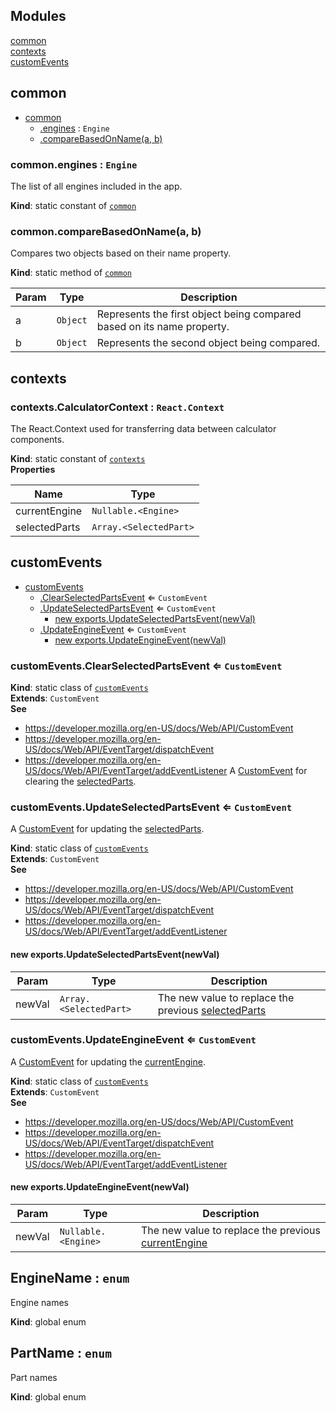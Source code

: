 ## Modules

<dl>
<dt><a href="#module_common">common</a></dt>
<dd></dd>
<dt><a href="#module_contexts">contexts</a></dt>
<dd></dd>
<dt><a href="#module_customEvents">customEvents</a></dt>
<dd></dd>
</dl>

<a name="module_common"></a>

## common

* [common](#module_common)
    * [.engines](#module_common.engines) : <code>Engine</code>
    * [.compareBasedOnName(a, b)](#module_common.compareBasedOnName)

<a name="module_common.engines"></a>

### common.engines : <code>Engine</code>
The list of all engines included in the app.

**Kind**: static constant of [<code>common</code>](#module_common)  
<a name="module_common.compareBasedOnName"></a>

### common.compareBasedOnName(a, b)
Compares two objects based on their name property.

**Kind**: static method of [<code>common</code>](#module_common)  

| Param | Type | Description |
| --- | --- | --- |
| a | <code>Object</code> | Represents the first object being compared based on its name property. |
| b | <code>Object</code> | Represents the second object being compared. |

<a name="module_contexts"></a>

## contexts
<a name="module_contexts.CalculatorContext"></a>

### contexts.CalculatorContext : <code>React.Context</code>
The React.Context used for transferring data between calculator components.

**Kind**: static constant of [<code>contexts</code>](#module_contexts)  
**Properties**

| Name | Type |
| --- | --- |
| currentEngine | <code>Nullable.&lt;Engine&gt;</code> | 
| selectedParts | <code>Array.&lt;SelectedPart&gt;</code> | 

<a name="module_customEvents"></a>

## customEvents

* [customEvents](#module_customEvents)
    * [.ClearSelectedPartsEvent](#module_customEvents.ClearSelectedPartsEvent) ⇐ <code>CustomEvent</code>
    * [.UpdateSelectedPartsEvent](#module_customEvents.UpdateSelectedPartsEvent) ⇐ <code>CustomEvent</code>
        * [new exports.UpdateSelectedPartsEvent(newVal)](#new_module_customEvents.UpdateSelectedPartsEvent_new)
    * [.UpdateEngineEvent](#module_customEvents.UpdateEngineEvent) ⇐ <code>CustomEvent</code>
        * [new exports.UpdateEngineEvent(newVal)](#new_module_customEvents.UpdateEngineEvent_new)

<a name="module_customEvents.ClearSelectedPartsEvent"></a>

### customEvents.ClearSelectedPartsEvent ⇐ <code>CustomEvent</code>
**Kind**: static class of [<code>customEvents</code>](#module_customEvents)  
**Extends**: <code>CustomEvent</code>  
**See**

- https://developer.mozilla.org/en-US/docs/Web/API/CustomEvent
- https://developer.mozilla.org/en-US/docs/Web/API/EventTarget/dispatchEvent
- https://developer.mozilla.org/en-US/docs/Web/API/EventTarget/addEventListener
A [CustomEvent](https://developer.mozilla.org/en-US/docs/Web/API/CustomEvent) for clearing the [selectedParts](#module_contexts.CalculatorContext).

<a name="module_customEvents.UpdateSelectedPartsEvent"></a>

### customEvents.UpdateSelectedPartsEvent ⇐ <code>CustomEvent</code>
A [CustomEvent](https://developer.mozilla.org/en-US/docs/Web/API/CustomEvent) for updating the [selectedParts](#module_contexts.CalculatorContext).

**Kind**: static class of [<code>customEvents</code>](#module_customEvents)  
**Extends**: <code>CustomEvent</code>  
**See**

- https://developer.mozilla.org/en-US/docs/Web/API/CustomEvent
- https://developer.mozilla.org/en-US/docs/Web/API/EventTarget/dispatchEvent
- https://developer.mozilla.org/en-US/docs/Web/API/EventTarget/addEventListener

<a name="new_module_customEvents.UpdateSelectedPartsEvent_new"></a>

#### new exports.UpdateSelectedPartsEvent(newVal)

| Param | Type | Description |
| --- | --- | --- |
| newVal | <code>Array.&lt;SelectedPart&gt;</code> | The new value to replace the previous [selectedParts](#module_contexts.CalculatorContext) |

<a name="module_customEvents.UpdateEngineEvent"></a>

### customEvents.UpdateEngineEvent ⇐ <code>CustomEvent</code>
A [CustomEvent](https://developer.mozilla.org/en-US/docs/Web/API/CustomEvent) for updating the [currentEngine](#module_contexts.CalculatorContext).

**Kind**: static class of [<code>customEvents</code>](#module_customEvents)  
**Extends**: <code>CustomEvent</code>  
**See**

- https://developer.mozilla.org/en-US/docs/Web/API/CustomEvent
- https://developer.mozilla.org/en-US/docs/Web/API/EventTarget/dispatchEvent
- https://developer.mozilla.org/en-US/docs/Web/API/EventTarget/addEventListener

<a name="new_module_customEvents.UpdateEngineEvent_new"></a>

#### new exports.UpdateEngineEvent(newVal)

| Param | Type | Description |
| --- | --- | --- |
| newVal | <code>Nullable.&lt;Engine&gt;</code> | The new value to replace the previous [currentEngine](#module_contexts.CalculatorContext) |

<a name="EngineName"></a>

## EngineName : <code>enum</code>
Engine names

**Kind**: global enum  
<a name="PartName"></a>

## PartName : <code>enum</code>
Part names

**Kind**: global enum  
